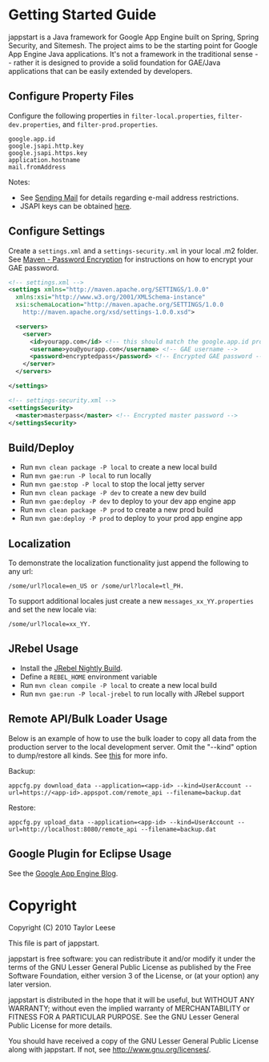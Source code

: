 # Getting Started Guide
jappstart is a Java framework for Google App Engine built on Spring, Spring Security, and Sitemesh. The project aims to be the starting point for Google App Engine Java applications. It's not a framework in the traditional sense -- rather it is designed to provide a solid foundation for GAE/Java applications that can be easily extended by developers.

## Configure Property Files
Configure the following properties in `filter-local.properties`, `filter-dev.properties`, and `filter-prod.properties`.

    google.app.id
    google.jsapi.http.key
    google.jsapi.https.key
    application.hostname
    mail.fromAddress

Notes:

* See [Sending Mail](http://code.google.com/appengine/docs/java/mail/overview.html#Sending_Mail) for details regarding e-mail address restrictions.
* JSAPI keys can be obtained [here](http://code.google.com/apis/ajaxlibs/documentation/index.html#sign_up_for_an_api_key).

## Configure Settings
Create a `settings.xml` and a `settings-security.xml` in your local .m2 folder. See [Maven - Password Encryption](http://maven.apache.org/guides/mini/guide-encryption.html) for instructions on how to encrypt your GAE password.

```xml
<!-- settings.xml -->
<settings xmlns="http://maven.apache.org/SETTINGS/1.0.0"
  xmlns:xsi="http://www.w3.org/2001/XMLSchema-instance"
  xsi:schemaLocation="http://maven.apache.org/SETTINGS/1.0.0
    http://maven.apache.org/xsd/settings-1.0.0.xsd">

  <servers>
    <server>
      <id>yourapp.com</id> <!-- this should match the google.app.id property and is the GAE application id -->
      <username>you@yourapp.com</username> <!-- GAE username -->
      <password>encryptedpass</password> <!-- Encrypted GAE password -->
    </server>
  </servers>

</settings>
```

```xml
<!-- settings-security.xml -->
<settingsSecurity>
  <master>masterpass</master> <!-- Encrypted master password -->
</settingsSecurity>
```

## Build/Deploy
* Run `mvn clean package -P local` to create a new local build
* Run `mvn gae:run -P local` to run locally
* Run `mvn gae:stop -P local` to stop the local jetty server
* Run `mvn clean package -P dev` to create a new dev build
* Run `mvn gae:deploy -P dev` to deploy to your dev app engine app
* Run `mvn clean package -P prod` to create a new prod build
* Run `mvn gae:deploy -P prod` to deploy to your prod app engine app

## Localization
To demonstrate the localization functionality just append the following to any url: 

    /some/url?locale=en_US or /some/url?locale=tl_PH. 
    
To support additional locales just create a new `messages_xx_YY.properties` and set the new locale via:

    /some/url?locale=xx_YY.

## JRebel Usage
* Install the [JRebel Nightly Build](http://www.zeroturnaround.com/jrebel/early-access/).
* Define a `REBEL_HOME` environment variable
* Run `mvn clean compile -P local` to create a new local build
* Run `mvn gae:run -P local-jrebel` to run locally with JRebel support

## Remote API/Bulk Loader Usage
Below is an example of how to use the bulk loader to copy all data from the production server to the local development server. Omit the "--kind" option to dump/restore all kinds. See [this](http://code.google.com/appengine/docs/python/tools/uploadingdata.html) for more info.

Backup:

    appcfg.py download_data --application=<app-id> --kind=UserAccount --url=https://<app-id>.appspot.com/remote_api --filename=backup.dat

Restore:

    appcfg.py upload_data --application=<app-id> --kind=UserAccount --url=http://localhost:8080/remote_api --filename=backup.dat

## Google Plugin for Eclipse Usage
See the [Google App Engine Blog](http://googlewebtoolkit.blogspot.com/2010/08/how-to-use-google-plugin-for-eclipse.html).

# Copyright
Copyright (C) 2010 Taylor Leese

This file is part of jappstart.

jappstart is free software: you can redistribute it and/or modify
it under the terms of the GNU Lesser General Public License as published by
the Free Software Foundation, either version 3 of the License, or
(at your option) any later version.

jappstart is distributed in the hope that it will be useful,
but WITHOUT ANY WARRANTY; without even the implied warranty of
MERCHANTABILITY or FITNESS FOR A PARTICULAR PURPOSE.  See the
GNU Lesser General Public License for more details.

You should have received a copy of the GNU Lesser General Public License
along with jappstart.  If not, see <http://www.gnu.org/licenses/>.
